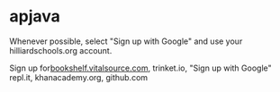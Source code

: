 # apjava
Whenever possible, select "Sign up with Google" and use your hilliardschools.org account.

Sign up for[bookshelf.vitalsource.com](bookshelf.vitalsource.com), trinket.io, "Sign up with Google" repl.it, khanacademy.org, github.com
